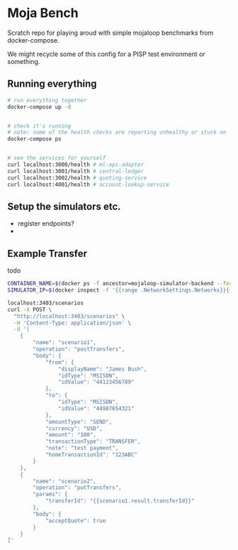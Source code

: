 # Moja Bench

Scratch repo for playing aroud with simple mojaloop benchmarks from docker-compose.

We might recycle some of this config for a PISP test environment or something.


## Running everything

```bash
# run everything together
docker-compose up -d


# check it's running 
# note: some of the health checks are reporting unhealthy or stuck on 'starting', when in fact they are ok
docker-compose ps


# see the services for yourself
curl localhost:3000/health # ml-api-adapter
curl localhost:3001/health # central-ledger
curl localhost:3002/health # quoting-service
curl localhost:4001/health # account-lookup-service

```

## Setup the simulators etc.

- register endpoints?
- 


## Example Transfer

todo

```bash
CONTAINER_NAME=$(docker ps -f ancestor=mojaloop-simulator-backend --format '{{.Names}}')
SIMULATOR_IP=$(docker inspect -f '{{range .NetworkSettings.Networks}}{{.IPAddress}}{{end}}' "$CONTAINER_NAME")

localhost:3403/scenarios
curl -X POST \
  "http://localhost:3403/scenarios" \
  -H 'Content-Type: application/json' \
  -d '[
    {
        "name": "scenario1",
        "operation": "postTransfers",
        "body": {
            "from": {
                "displayName": "James Bush",
                "idType": "MSISDN",
                "idValue": "44123456789"
            },
            "to": {
                "idType": "MSISDN",
                "idValue": "44987654321"
            },
            "amountType": "SEND",
            "currency": "USD",
            "amount": "100",
            "transactionType": "TRANSFER",
            "note": "test payment",
            "homeTransactionId": "123ABC"
        }
    },
    {
        "name": "scenario2",
        "operation": "putTransfers",
        "params": {
            "transferId": "{{scenario1.result.transferId}}"
        },
        "body": {
            "acceptQuote": true
        }
    }
]'
```